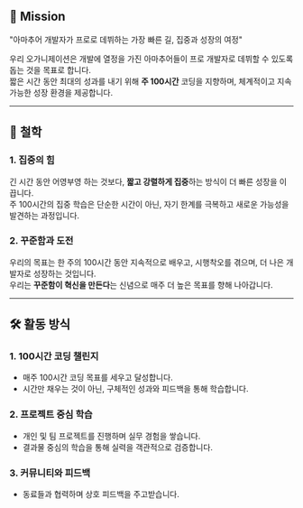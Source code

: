 ## 🚀 Mission  
"아마추어 개발자가 프로로 데뷔하는 가장 빠른 길, 집중과 성장의 여정"

우리 오가니제이션은 개발에 열정을 가진 아마추어들이 프로 개발자로 데뷔할 수 있도록 돕는 것을 목표로 합니다.  
짧은 시간 동안 최대의 성과를 내기 위해 **주 100시간** 코딩을 지향하며, 체계적이고 지속 가능한 성장 환경을 제공합니다.

---

## 🌟 철학  
### **1. 집중의 힘**  
긴 시간 동안 어영부영 하는 것보다, **짧고 강렬하게 집중**하는 방식이 더 빠른 성장을 이끕니다.  
주 100시간의 집중 학습은 단순한 시간이 아닌, 자기 한계를 극복하고 새로운 가능성을 발견하는 과정입니다.

### **2. 꾸준함과 도전**  
우리의 목표는 한 주의 100시간 동안 지속적으로 배우고, 시행착오를 겪으며, 더 나은 개발자로 성장하는 것입니다.  
우리는 **꾸준함이 혁신을 만든다**는 신념으로 매주 더 높은 목표를 향해 나아갑니다.

---

## 🛠️ 활동 방식  
### 1. **100시간 코딩 챌린지**  
- 매주 100시간 코딩 목표를 세우고 달성합니다.  
- 시간만 채우는 것이 아닌, 구체적인 성과와 피드백을 통해 학습합니다.  

### 2. **프로젝트 중심 학습**  
- 개인 및 팀 프로젝트를 진행하며 실무 경험을 쌓습니다.  
- 결과물 중심의 학습을 통해 실력을 객관적으로 검증합니다.  

### 3. **커뮤니티와 피드백**  
- 동료들과 협력하며 상호 피드백을 주고받습니다.
